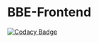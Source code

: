 # BBE-Frontend

[![Codacy Badge](https://api.codacy.com/project/badge/Grade/8256d568653d4605b7e6c9e5b968dd98)](https://app.codacy.com/gh/BuildForSDGCohort2/BBE-Frontend?utm_source=github.com&utm_medium=referral&utm_content=BuildForSDGCohort2/BBE-Frontend&utm_campaign=Badge_Grade_Settings)